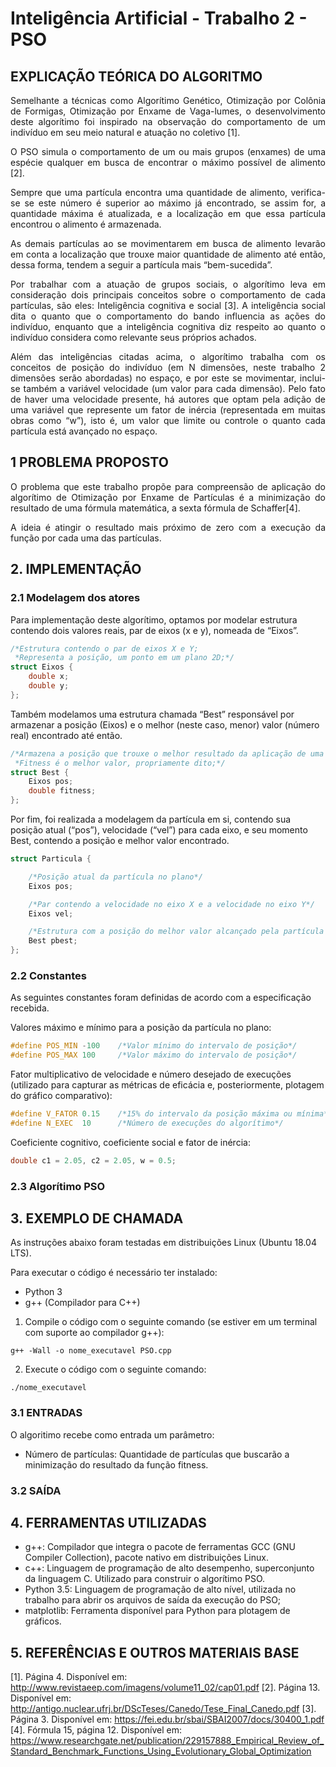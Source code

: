 # Inteligência Artificial - Trabalho 2 - PSO

## EXPLICAÇÃO TEÓRICA DO ALGORITMO
<p align="justify"/>
Semelhante a técnicas como Algorítimo Genético, Otimização por Colônia de Formigas, Otimização por Enxame de Vaga-lumes, o desenvolvimento deste algorítimo foi inspirado na observação do comportamento de um indivíduo em seu meio natural e atuação no coletivo [1].

<p align="justify"/>
O PSO simula o comportamento de um ou mais grupos (enxames) de uma espécie qualquer em busca de encontrar o máximo possível de alimento [2].

<p align="justify"/>
Sempre que uma partícula encontra uma quantidade de alimento, verifica-se se este número é superior ao máximo já encontrado, se assim for, a quantidade máxima é atualizada, e a localização em que essa partícula encontrou o alimento é armazenada.

<p align="justify"/>
As demais partículas ao se movimentarem em busca de alimento levarão em conta a localização que trouxe maior quantidade de alimento até então, dessa forma, tendem a seguir a partícula mais “bem-sucedida”.

<p align="justify"/>
Por trabalhar com a atuação de grupos sociais, o algorítimo leva em consideração dois principais conceitos sobre o comportamento de cada partículas, são eles: Inteligência cognitiva e social [3]. A inteligência social dita o quanto que o comportamento do bando influencia as ações do indivíduo, enquanto que a inteligência cognitiva diz respeito ao quanto o indivíduo considera como relevante seus próprios achados.

<p align="justify"/>
Além das inteligências citadas acima, o algorítimo trabalha com os conceitos de posição do indivíduo (em N dimensões, neste trabalho 2 dimensões serão abordadas) no espaço, e por este se movimentar, inclui-se também a variável velocidade (um valor para cada dimensão). Pelo fato de haver uma velocidade presente, há autores que optam pela adição de uma variável que represente um fator de inércia (representada em muitas obras como “w”), isto é, um valor que limite ou controle o quanto cada partícula está avançado no espaço.
<br>

## 1 PROBLEMA PROPOSTO
<p align="justify"/>
O problema que este trabalho propõe para compreensão de aplicação do algorítimo de Otimização por Enxame de Partículas é a minimização do resultado de uma fórmula matemática, a sexta fórmula de Schaffer[4].

<p align="justify"/>
A ideia é atingir o resultado mais próximo de zero com a execução da função por cada uma das partículas.

## 2. IMPLEMENTAÇÃO

### 2.1 Modelagem dos atores

Para implementação deste algorítimo, optamos por modelar estrutura contendo dois valores reais, par de eixos (x e y), nomeada de “Eixos”.
```cpp
/*Estrutura contendo o par de eixos X e Y;
 *Representa a posição, um ponto em um plano 2D;*/
struct Eixos {
    double x;
    double y;
};
```

Também modelamos uma estrutura chamada “Best” responsável por armazenar a posição (Eixos) e o melhor (neste caso, menor) valor (número real) encontrado até então.
```cpp
/*Armazena a posição que trouxe o melhor resultado da aplicação de uma função;
 *Fitness é o melhor valor, propriamente dito;*/
struct Best {
    Eixos pos;
    double fitness;
};
```

Por fim, foi realizada a modelagem da partícula em si, contendo sua posição atual (“pos”), velocidade (“vel”) para cada eixo, e seu momento Best, contendo a posição e melhor valor encontrado.
```cpp
struct Particula {

    /*Posição atual da partícula no plano*/
    Eixos pos;

    /*Par contendo a velocidade no eixo X e a velocidade no eixo Y*/
    Eixos vel;

    /*Estrutura com a posição do melhor valor alcançado pela partícula até então*/
    Best pbest;
};
```

### 2.2 Constantes

As seguintes constantes foram definidas de acordo com a especificação recebida.

Valores máximo e mínimo para a posição da partícula no plano:
```cpp
#define POS_MIN -100    /*Valor mínimo do intervalo de posição*/
#define POS_MAX 100     /*Valor máximo do intervalo de posição*/
```

Fator multiplicativo de velocidade e número desejado de execuções (utilizado para capturar as métricas de eficácia e, posteriormente, plotagem do gráfico comparativo):
```cpp
#define V_FATOR 0.15    /*15% do intervalo da posição máxima ou mínima*/
#define N_EXEC  10      /*Número de execuções do algorítimo*/
```

Coeficiente cognitivo, coeficiente social e fator de inércia:
```cpp
double c1 = 2.05, c2 = 2.05, w = 0.5;
```

### 2.3 Algorítimo PSO


## 3. EXEMPLO DE CHAMADA

As instruções abaixo foram testadas em distribuições Linux (Ubuntu 18.04 LTS).

Para executar o código é necessário ter instalado:
* Python 3
* g++ (Compilador para C++)

1. Compile o código com o seguinte comando (se estiver em um terminal com suporte ao compilador g++):
```shell
g++ -Wall -o nome_executavel PSO.cpp
```

2. Execute o código com o seguinte comando:
```shell
./nome_executavel
```

### 3.1 ENTRADAS

O algoritimo recebe como entrada um parâmetro:
* Número de partículas: Quantidade de partículas que buscarão a minimização do resultado da função fitness.

### 3.2 SAÍDA
<p align="justify"/>

## 4. FERRAMENTAS UTILIZADAS
* g++: Compilador que integra o pacote de ferramentas GCC (GNU Compiler Collection), pacote nativo em distribuições Linux.
* c++: Linguagem de programação de alto desempenho, superconjunto da linguagem C. Utilizado para construir o algorítimo PSO.
* Python 3.5: Linguagem de programação de alto nível, utilizada no trabalho para abrir os arquivos de saída da execução do PSO;
* matplotlib: Ferramenta disponível para Python para plotagem de gráficos.

## 5. REFERÊNCIAS E OUTROS MATERIAIS BASE

[1]. Página 4. Disponível em: http://www.revistaeep.com/imagens/volume11_02/cap01.pdf
[2]. Página 13. Disponível em: http://antigo.nuclear.ufrj.br/DScTeses/Canedo/Tese_Final_Canedo.pdf
[3]. Página 3. Disponível em: https://fei.edu.br/sbai/SBAI2007/docs/30400_1.pdf
[4]. Fórmula 15, página 12. Disponível em: https://www.researchgate.net/publication/229157888_Empirical_Review_of_Standard_Benchmark_Functions_Using_Evolutionary_Global_Optimization
